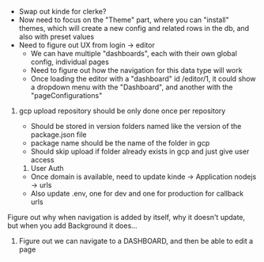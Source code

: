 - Swap out kinde for clerke?
- Now need to focus on the "Theme" part, where you can "install" themes, which will create a new config and related rows in the db, and also with preset values
- Need to figure out UX from login -> editor
  - We can have multiple "dashboards", each with their own global config, individual pages
  - Need to figure out how the navigation for this data type will work
  - Once loading the editor with a "dashboard" id /editor/1, it could show a dropdown menu with the "Dashboard", and another with the "pageConfigurations"


1. gcp upload repository should be only done once per repository
    - Should be stored in version folders named like the version of the package.json file
    - package name should be the name of the folder in gcp
    - Should skip upload if folder already exists in gcp and just give user access



    1. User Auth
      - Once domain is available, need to update kinde -> Application nodejs -> urls
      - Also update .env, one for dev and one for production for callback urls

Figure out why when navigation is added by itself, why it doesn't update, but when you add Background it does...


1. Figure out we can navigate to a DASHBOARD, and then be able to edit a page